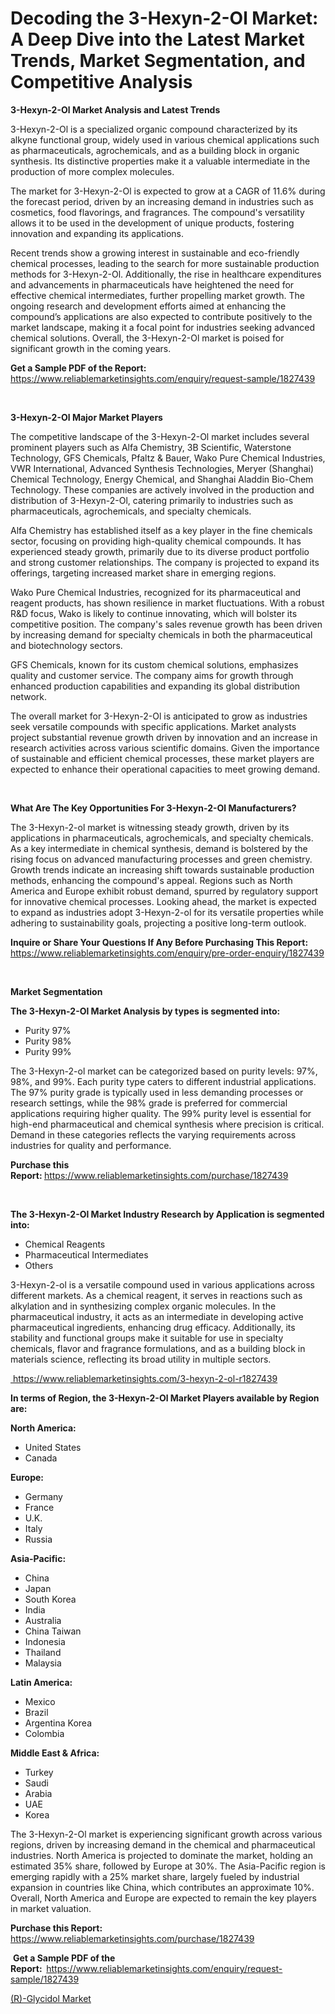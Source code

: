<p><h1>Decoding the 3-Hexyn-2-Ol Market: A Deep Dive into the Latest Market Trends, Market Segmentation, and Competitive Analysis</h1></p><p><strong>3-Hexyn-2-Ol Market Analysis and Latest Trends</strong></p>
<p><p>3-Hexyn-2-Ol is a specialized organic compound characterized by its alkyne functional group, widely used in various chemical applications such as pharmaceuticals, agrochemicals, and as a building block in organic synthesis. Its distinctive properties make it a valuable intermediate in the production of more complex molecules.</p><p>The market for 3-Hexyn-2-Ol is expected to grow at a CAGR of 11.6% during the forecast period, driven by an increasing demand in industries such as cosmetics, food flavorings, and fragrances. The compound's versatility allows it to be used in the development of unique products, fostering innovation and expanding its applications.</p><p>Recent trends show a growing interest in sustainable and eco-friendly chemical processes, leading to the search for more sustainable production methods for 3-Hexyn-2-Ol. Additionally, the rise in healthcare expenditures and advancements in pharmaceuticals have heightened the need for effective chemical intermediates, further propelling market growth. The ongoing research and development efforts aimed at enhancing the compound’s applications are also expected to contribute positively to the market landscape, making it a focal point for industries seeking advanced chemical solutions. Overall, the 3-Hexyn-2-Ol market is poised for significant growth in the coming years.</p></p>
<p><strong>Get a Sample PDF of the Report:&nbsp;</strong> <a href="https://www.reliablemarketinsights.com/enquiry/request-sample/1827439?utm_campaign=2953&utm_medium=2&utm_source=Github&utm_content=ia&utm_term=03042025&utm_id=3-hexyn-2-ol">https://www.reliablemarketinsights.com/enquiry/request-sample/1827439</a></p>
<p>&nbsp;</p>
<p><strong>3-Hexyn-2-Ol Major Market Players</strong></p>
<p><p>The competitive landscape of the 3-Hexyn-2-Ol market includes several prominent players such as Alfa Chemistry, 3B Scientific, Waterstone Technology, GFS Chemicals, Pfaltz & Bauer, Wako Pure Chemical Industries, VWR International, Advanced Synthesis Technologies, Meryer (Shanghai) Chemical Technology, Energy Chemical, and Shanghai Aladdin Bio-Chem Technology. These companies are actively involved in the production and distribution of 3-Hexyn-2-Ol, catering primarily to industries such as pharmaceuticals, agrochemicals, and specialty chemicals.</p><p>Alfa Chemistry has established itself as a key player in the fine chemicals sector, focusing on providing high-quality chemical compounds. It has experienced steady growth, primarily due to its diverse product portfolio and strong customer relationships. The company is projected to expand its offerings, targeting increased market share in emerging regions.</p><p>Wako Pure Chemical Industries, recognized for its pharmaceutical and reagent products, has shown resilience in market fluctuations. With a robust R&D focus, Wako is likely to continue innovating, which will bolster its competitive position. The company's sales revenue growth has been driven by increasing demand for specialty chemicals in both the pharmaceutical and biotechnology sectors.</p><p>GFS Chemicals, known for its custom chemical solutions, emphasizes quality and customer service. The company aims for growth through enhanced production capabilities and expanding its global distribution network.</p><p>The overall market for 3-Hexyn-2-Ol is anticipated to grow as industries seek versatile compounds with specific applications. Market analysts project substantial revenue growth driven by innovation and an increase in research activities across various scientific domains. Given the importance of sustainable and efficient chemical processes, these market players are expected to enhance their operational capacities to meet growing demand.</p></p>
<p>&nbsp;</p>
<p><strong>What Are The Key Opportunities For 3-Hexyn-2-Ol Manufacturers?</strong></p>
<p><p>The 3-Hexyn-2-ol market is witnessing steady growth, driven by its applications in pharmaceuticals, agrochemicals, and specialty chemicals. As a key intermediate in chemical synthesis, demand is bolstered by the rising focus on advanced manufacturing processes and green chemistry. Growth trends indicate an increasing shift towards sustainable production methods, enhancing the compound's appeal. Regions such as North America and Europe exhibit robust demand, spurred by regulatory support for innovative chemical processes. Looking ahead, the market is expected to expand as industries adopt 3-Hexyn-2-ol for its versatile properties while adhering to sustainability goals, projecting a positive long-term outlook.</p></p>
<p><strong>Inquire or Share Your Questions If Any Before Purchasing This Report:</strong> <a href="https://www.reliablemarketinsights.com/enquiry/pre-order-enquiry/1827439?utm_campaign=2953&utm_medium=2&utm_source=Github&utm_content=ia&utm_term=03042025&utm_id=3-hexyn-2-ol">https://www.reliablemarketinsights.com/enquiry/pre-order-enquiry/1827439</a></p>
<p>&nbsp;</p>
<p><strong>Market Segmentation</strong></p>
<p><strong>The 3-Hexyn-2-Ol Market Analysis by types is segmented into:</strong></p>
<p><ul><li>Purity 97%</li><li>Purity 98%</li><li>Purity 99%</li></ul></p>
<p><p>The 3-Hexyn-2-ol market can be categorized based on purity levels: 97%, 98%, and 99%. Each purity type caters to different industrial applications. The 97% purity grade is typically used in less demanding processes or research settings, while the 98% grade is preferred for commercial applications requiring higher quality. The 99% purity level is essential for high-end pharmaceutical and chemical synthesis where precision is critical. Demand in these categories reflects the varying requirements across industries for quality and performance.</p></p>
<p><strong>Purchase this Report:&nbsp;</strong><a href="https://www.reliablemarketinsights.com/purchase/1827439?utm_campaign=2953&utm_medium=2&utm_source=Github&utm_content=ia&utm_term=03042025&utm_id=3-hexyn-2-ol">https://www.reliablemarketinsights.com/purchase/1827439</a></p>
<p>&nbsp;</p>
<p><strong>The 3-Hexyn-2-Ol Market Industry Research by Application is segmented into:</strong></p>
<p><ul><li>Chemical Reagents</li><li>Pharmaceutical Intermediates</li><li>Others</li></ul></p>
<p><p>3-Hexyn-2-ol is a versatile compound used in various applications across different markets. As a chemical reagent, it serves in reactions such as alkylation and in synthesizing complex organic molecules. In the pharmaceutical industry, it acts as an intermediate in developing active pharmaceutical ingredients, enhancing drug efficacy. Additionally, its stability and functional groups make it suitable for use in specialty chemicals, flavor and fragrance formulations, and as a building block in materials science, reflecting its broad utility in multiple sectors.</p></p>
<p><a href="https://www.reliablemarketinsights.com/3-hexyn-2-ol-r1827439?utm_campaign=2953&utm_medium=2&utm_source=Github&utm_content=ia&utm_term=03042025&utm_id=3-hexyn-2-ol">&nbsp;https://www.reliablemarketinsights.com/3-hexyn-2-ol-r1827439</a></p>
<p><strong>In terms of Region, the 3-Hexyn-2-Ol Market Players available by Region are:</strong></p>
<p>
    <p> <strong> North America: </strong>
        <ul>
            <li>United States</li>
            <li>Canada</li>
        </ul>
        </p> 
    <p> <strong> Europe: </strong>
        <ul>
            <li>Germany</li>
            <li>France</li>
            <li>U.K.</li>
            <li>Italy</li>
            <li>Russia</li>
        </ul>
        </p> 
    <p> <strong> Asia-Pacific: </strong>
        <ul>
            <li>China</li>
            <li>Japan</li>
            <li>South Korea</li>
            <li>India</li>
            <li>Australia</li>
            <li>China Taiwan</li>
            <li>Indonesia</li>
            <li>Thailand</li>
            <li>Malaysia</li>
        </ul>
        </p> 
    <p> <strong> Latin America: </strong>
        <ul>
            <li>Mexico</li>
            <li>Brazil</li>
            <li>Argentina Korea</li>
            <li>Colombia</li>
        </ul>
        </p> 
    <p> <strong> Middle East & Africa: </strong>
        <ul>
            <li>Turkey</li>
            <li>Saudi</li>
            <li>Arabia</li>
            <li>UAE</li>
            <li>Korea</li>
        </ul>
    </p>
    </p>
<p><p>The 3-Hexyn-2-Ol market is experiencing significant growth across various regions, driven by increasing demand in the chemical and pharmaceutical industries. North America is projected to dominate the market, holding an estimated 35% share, followed by Europe at 30%. The Asia-Pacific region is emerging rapidly with a 25% market share, largely fueled by industrial expansion in countries like China, which contributes an approximate 10%. Overall, North America and Europe are expected to remain the key players in market valuation.</p></p>
<p><strong>Purchase this Report: </strong><a href="https://www.reliablemarketinsights.com/purchase/1827439?utm_campaign=2953&utm_medium=2&utm_source=Github&utm_content=ia&utm_term=03042025&utm_id=3-hexyn-2-ol">https://www.reliablemarketinsights.com/purchase/1827439</a></p>
<p>&nbsp;<strong>Get a Sample PDF of the Report:&nbsp;&nbsp;</strong><a href="https://www.reliablemarketinsights.com/enquiry/request-sample/1827439?utm_campaign=2953&utm_medium=2&utm_source=Github&utm_content=ia&utm_term=03042025&utm_id=3-hexyn-2-ol">https://www.reliablemarketinsights.com/enquiry/request-sample/1827439</a></p>
<p><strong></strong></p>
<p><p><a href="https://github.com/organophelia8282/Market-Research-Report-List-1/blob/main/r-glycidol-market.md?utm_campaign=2953&utm_medium=2&utm_source=Github&utm_content=ia&utm_term=03042025&utm_id=3-hexyn-2-ol">(R)-Glycidol Market</a></p></p>